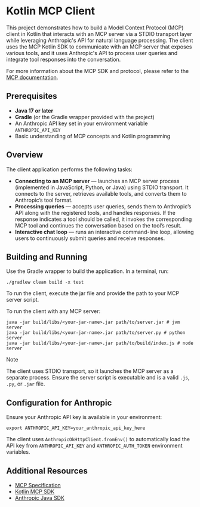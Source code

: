 # Kotlin MCP Client

This project demonstrates how to build a Model Context Protocol (MCP) client in Kotlin that interacts with an MCP server
via a STDIO transport layer while leveraging Anthropic's API for natural language processing. The client uses the MCP
Kotlin SDK to communicate with an MCP server that exposes various tools, and it uses Anthropic's API to process user
queries and integrate tool responses into the conversation.

For more information about the MCP SDK and protocol, please refer to
the [MCP documentation](https://modelcontextprotocol.io/introduction).

## Prerequisites

- **Java 17 or later**
- **Gradle** (or the Gradle wrapper provided with the project)
- An Anthropic API key set in your environment variable `ANTHROPIC_API_KEY`
- Basic understanding of MCP concepts and Kotlin programming

## Overview

The client application performs the following tasks:

- **Connecting to an MCP server** —
  launches an MCP server process (implemented in JavaScript, Python, or Java) using STDIO transport.
  It connects to the server, retrieves available tools, and converts them to Anthropic’s tool format.
- **Processing queries** — 
  accepts user queries, sends them to Anthropic’s API along with the registered tools, and handles responses.
  If the response indicates a tool should be called, it invokes the corresponding MCP tool and continues the
  conversation based on the tool’s result.
- **Interactive chat loop** —
  runs an interactive command-line loop, allowing users to continuously submit queries and receive responses.

## Building and Running

Use the Gradle wrapper to build the application. In a terminal, run:

```shell
./gradlew clean build -x test
```

To run the client, execute the jar file and provide the path to your MCP server script.

To run the client with any MCP server:

```shell
java -jar build/libs/<your-jar-name>.jar path/to/server.jar # jvm server
java -jar build/libs/<your-jar-name>.jar path/to/server.py # python server
java -jar build/libs/<your-jar-name>.jar path/to/build/index.js # node server
```

> [!NOTE]
> The client uses STDIO transport, so it launches the MCP server as a separate process.
> Ensure the server script is executable and is a valid `.js`, `.py`, or `.jar` file.

## Configuration for Anthropic

Ensure your Anthropic API key is available in your environment:

```shell
export ANTHROPIC_API_KEY=your_anthropic_api_key_here
```

The client uses `AnthropicOkHttpClient.fromEnv()` to automatically load the API key from `ANTHROPIC_API_KEY` and
`ANTHROPIC_AUTH_TOKEN` environment variables.

## Additional Resources

- [MCP Specification](https://spec.modelcontextprotocol.io/)
- [Kotlin MCP SDK](https://github.com/modelcontextprotocol/kotlin-sdk)
- [Anthropic Java SDK](https://github.com/anthropics/anthropic-sdk-java/tree/main)
